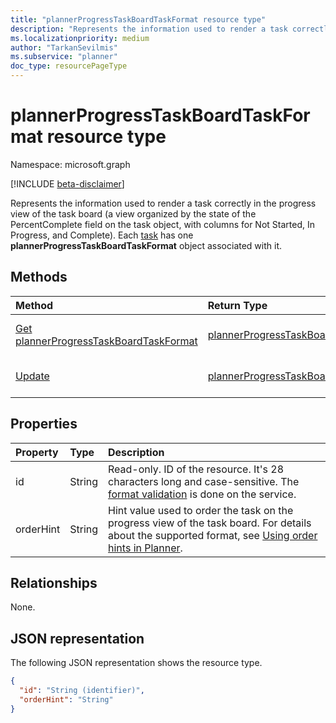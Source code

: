```yaml
---
title: "plannerProgressTaskBoardTaskFormat resource type"
description: "Represents the information used to render a task correctly in the progress view of the task board (a view organized by the state of the PercentComplete field on the task object, with columns for Not Started, In Progress, and Complete)."
ms.localizationpriority: medium
author: "TarkanSevilmis"
ms.subservice: "planner"
doc_type: resourcePageType
---
```


# plannerProgressTaskBoardTaskFormat resource type

Namespace: microsoft.graph

[!INCLUDE [beta-disclaimer](../../includes/beta-disclaimer.md)]

Represents the information used to render a task correctly in the progress view of the task board (a view organized by the state of the PercentComplete field on the task object, with columns for Not Started, In Progress, and Complete). Each [task](plannertask.md) has one **plannerProgressTaskBoardTaskFormat** object associated with it.


## Methods

| Method		   | Return Type	|Description|
|:---------------|:--------|:----------|
|[Get plannerProgressTaskBoardTaskFormat](../api/plannerprogresstaskboardtaskformat-get.md) | [plannerProgressTaskBoardTaskFormat](plannerprogresstaskboardtaskformat.md) |Read properties and relationships of **plannerProgressTaskBoardTaskFormat** object.|
|[Update](../api/plannerprogresstaskboardtaskformat-update.md) | [plannerProgressTaskBoardTaskFormat](plannerprogresstaskboardtaskformat.md)	|Update **plannerProgressTaskBoardTaskFormat** object. |

## Properties
| Property	   | Type	|Description|
|:---------------|:--------|:----------|
|id|String| Read-only. ID of the resource. It's 28 characters long and case-sensitive. The [format validation](tasks-identifiers-disclaimer.md) is done on the service.|
|orderHint|String|Hint value used to order the task on the progress view of the task board. For details about the supported format, see [Using order hints in Planner](planner-order-hint-format.md).|

## Relationships
None.


## JSON representation
The following JSON representation shows the resource type.

<!-- {
  "blockType": "resource",
  "optionalProperties": [

  ],
  "@odata.type": "microsoft.graph.plannerProgressTaskBoardTaskFormat"
}-->

```json
{
  "id": "String (identifier)",
  "orderHint": "String"
}
```

<!-- uuid: 8fcb5dbc-d5aa-4681-8e31-b001d5168d79
2015-10-25 14:57:30 UTC -->
<!--
{
  "type": "#page.annotation",
  "description": "plannerProgressTaskBoardTaskFormat resource",
  "keywords": "",
  "section": "documentation",
  "tocPath": "",
  "suppressions": []
}
-->


